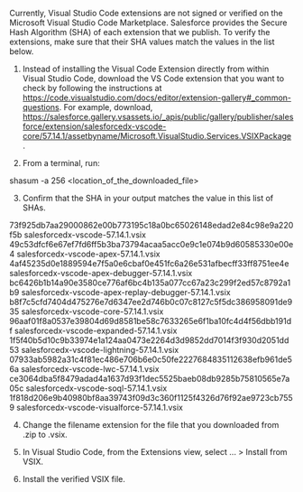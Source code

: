 Currently, Visual Studio Code extensions are not signed or verified on the
Microsoft Visual Studio Code Marketplace. Salesforce provides the Secure Hash
Algorithm (SHA) of each extension that we publish. To verify the extensions,
make sure that their SHA values match the values in the list below.

1. Instead of installing the Visual Code Extension directly from within Visual
   Studio Code, download the VS Code extension that you want to check by
   following the instructions at
   https://code.visualstudio.com/docs/editor/extension-gallery#_common-questions.
   For example, download,
   https://salesforce.gallery.vsassets.io/_apis/public/gallery/publisher/salesforce/extension/salesforcedx-vscode-core/57.14.1/assetbyname/Microsoft.VisualStudio.Services.VSIXPackage.

2. From a terminal, run:

shasum -a 256 <location_of_the_downloaded_file>

3. Confirm that the SHA in your output matches the value in this list of SHAs.

73f925db7aa29000862e00b773195c18a0bc65026148edad2e84c98e9a220f5b  salesforcedx-vscode-57.14.1.vsix
49c53dfcf6e67ef7fd6ff5b3ba73794acaa5acc0e9c1e074b9d60585330e00e4  salesforcedx-vscode-apex-57.14.1.vsix
4af45235d0e1889594e7f5a0e6cbaf0e451fc6a26e531afbecff33ff8751ee4e  salesforcedx-vscode-apex-debugger-57.14.1.vsix
bc6426b1b14a90e3580ce776af6bc4b135a077cc67a23c299f2ed57c8792a1b9  salesforcedx-vscode-apex-replay-debugger-57.14.1.vsix
b8f7c5cfd7404d475276e7d6347ee2d746b0c07c8127c5f5dc386958091de935  salesforcedx-vscode-core-57.14.1.vsix
96aaf01f8a0537e39804d69d8581be58c7633265e6f1ba10fc4d4f56dbb191df  salesforcedx-vscode-expanded-57.14.1.vsix
1f5f40b5d10c9b33974e1a124aa0473e2264d3d9852dd7014f3f930d2051dd53  salesforcedx-vscode-lightning-57.14.1.vsix
07933ab5982a31c4f81ec486e706b6e0c50fe2227684835112638efb961de56a  salesforcedx-vscode-lwc-57.14.1.vsix
ce3064dba5f8479adad4a1637d93f1dec5525baeb08db9285b75810565e7a05c  salesforcedx-vscode-soql-57.14.1.vsix
1f818d206e9b40980bf8aa39743f09d3c360f1125f4326d76f92ae9723cb7559  salesforcedx-vscode-visualforce-57.14.1.vsix


4. Change the filename extension for the file that you downloaded from .zip to
.vsix.

5. In Visual Studio Code, from the Extensions view, select ... > Install from
VSIX.

6. Install the verified VSIX file.

